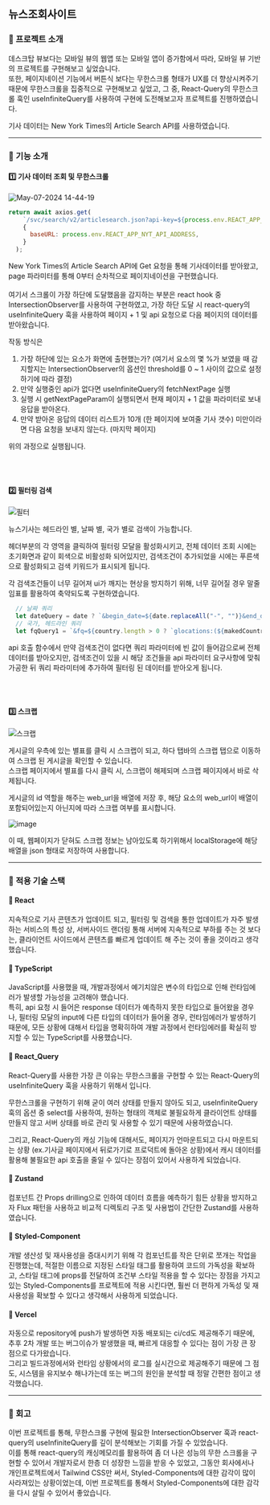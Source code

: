 ## 뉴스조회사이트

### 📌 프로젝트 소개
데스크탑 뷰보다는 모바일 뷰의 웹앱 또는 모바일 앱이 증가함에서 따라, 모바일 뷰 기반의 프로젝트를 구현해보고 싶었습니다. <br />
또한, 페이지네이션 기능에서 버튼식 보다는 무한스크롤 형태가 UX를 더 향상시켜주기 때문에 무한스크롤을 집중적으로 구현해보고 싶었고, 그 중, React-Query의 무한스크롤 훅인 useInfiniteQuery를 사용하여 구현에 도전해보고자 프로젝트를 진행하였습니다.

기사 데이터는 New York Times의 Article Search API를 사용하였습니다.

---
### 📌 기능 소개
#### 1️⃣ 기사 데이터 조회 및 무한스크롤
![May-07-2024 14-44-19](https://github.com/hun0613/news-project/assets/106587166/a4638798-a699-4916-9610-bb8a9670762c)

```javascript
return await axios.get(
    `/svc/search/v2/articlesearch.json?api-key=${process.env.REACT_APP_NYT_API_KEY}&sort=newest&page=${pageParam}${dateQuery}${fqQuery1}`,
    {
      baseURL: process.env.REACT_APP_NYT_API_ADDRESS,
    }
  );
```
New York Times의 Article Search API에 Get 요청을 통해 기사데이터를 받아왔고, page 파라미터를 통해 0부터 순차적으로 페이지네이션을 구현했습니다. <br />
<br />
여기서 스크롤이 가장 하단에 도달했음을 감지하는 부분은 react hook 중 IntersectionObserver를 사용하여 구현하였고, 가장 하단 도달 시 react-query의 useInfiniteQuery 훅을 사용하여 페이지 + 1 및 api 요청으로 다음 페이지의 데이터를 받아왔습니다. <br />

작동 방식은 <br />
1. 가장 하단에 있는 요소가 화면에 출현했는가? (여기서 요소의 몇 %가 보였을 때 감지할지는 IntersectionObserver의 옵션인 threshold를 0 ~ 1 사이의 값으로 설정하기에 따라 결정)
2. 만약 실행중인 api가 없다면 useInfiniteQuery의 fetchNextPage 실행
3. 실행 시 getNextPageParam이 실행되면서 현재 페이지 + 1 값을 파라미터로 보내 응답을 받아온다.
4. 만약 받아온 응답의 데이터 리스트가 10개 (한 페이지에 보여줄 기사 갯수) 미만이라면 다음 요청을 보내지 않는다. (마지막 페이지)

위의 과정으로 실행됩니다.

<br /><br />
#### 2️⃣ 필터링 검색
![필터](https://github.com/hun0613/news-project/assets/106587166/92d7cd0c-fc3f-47bc-8253-9b02aafa9973)

뉴스기사는 헤드라인 별, 날짜 별, 국가 별로 검색이 가능합니다. <br />

헤더부분의 각 영역을 클릭하여 필터링 모달을 활성화시키고, 전체 데이터 조회 시에는 초기화면과 같이 회색으로 비활성화 되어있지만, 검색조건이 추가되었을 시에는 푸른색으로 활성화되고 검색 키워드가 표시되게 됩니다. <br />

각 검색조건들이 너무 길어져 ui가 깨지는 현상을 방지하기 위해, 너무 길어질 경우 말줄임표를 활용하여 축약되도록 구현하였습니다.

```javascript
  // 날짜 쿼리
  let dateQuery = date ? `&begin_date=${date.replaceAll("-", "")}&end_date=${date.replaceAll("-", "")}` : "";
  // 국가, 헤드라인 쿼리
  let fqQuery1 = `&fq=${country.length > 0 ? `glocations:(${makedCountry})` : ""}${country.length > 0 && headline ? " AND " : ""}${headline ? `headline:("${headline}")` : ""}${(country.length > 0 || headline) && scrapIdArr ? " AND " : ""}${scrapIdArr ? `web_url:(${makedScrapId})` : ""}`;
```
api 호출 함수에서 만약 검색조건이 없다면 쿼리 파라미터에 빈 값이 들어감으로써 전체데이터를 받아오지만, 검색조건이 있을 시 해당 조건들을 api 파라미터 요구사항에 맞춰 가공한 뒤 쿼리 파라미터에 추가하여 필터링 된 데이터를 받아오게 됩니다.

<br /><br />
#### 3️⃣ 스크랩
![스크랩](https://github.com/hun0613/news-project/assets/106587166/df9227ec-d5e8-4526-823c-77b3491d4856)

게시글의 우측에 있는 별표를 클릭 시 스크랩이 되고, 하다 탭바의 스크랩 탭으로 이동하여 스크랩 된 게시글을 확인할 수 있습니다. <br />
스크랩 페이지에서 별표를 다시 클릭 시, 스크랩이 해제되며 스크랩 페이지에서 바로 삭제됩니다. <br />

게시글의 id 역할을 해주는 web_url을 배열에 저장 후, 해당 요소의 web_url이 배열이 포함되어있는지 아닌지에 따라 스크랩 여부를 표시합니다. <br />

![image](https://github.com/hun0613/news-project/assets/106587166/46e64e71-0f47-46d7-9f02-f98247630786)

이 때, 웹페이지가 닫혀도 스크랩 정보는 남아있도록 하기위해서 localStorage에 해당 배열을 json 형태로 저장하여 사용합니다.

---
### 📌 적용 기술 스택
#### 📎 React
지속적으로 기사 콘텐츠가 업데이트 되고, 필터링 및 검색을 통한 업데이트가 자주 발생하는 서비스의 특성 상, 서버사이드 랜더링 통해 서버에 지속적으로 부하를 주는 것 보다는, 클라이언트 사이드에서 콘텐츠를 빠르게 업데이트 해 주는 것이 좋을 것이라고 생각했습니다.

#### 📎 TypeScript
JavaScript를 사용했을 때, 개발과정에서 예기치않은 변수의 타입으로 인해 런타임에러가 발생할 가능성을 고려해야 했습니다. <br />
특히, api 요청 시 들어은 response 데이터가 예측하지 못한 타입으로 들어왔을 경우나, 필터링 모달의 input에 다른 타입의 데이터가 들어올 경우, 런타임에러가 발생하기 때문에, 모든 상황에 대해서 타입을 명확히하여 개발 과정에서 런타임에러를 확실히 방지할 수 있는 TypeScript를 사용했습니다.

#### 📎 React_Query
React-Query를 사용한 가장 큰 이유는 무한스크롤을 구현할 수 있는 React-Query의  useInfiniteQuery 훅을 사용하기 위해서 입니다.

무한스크롤을 구현하기 위해 굳이 여러 상태를 만들지 않아도 되고, useInfiniteQuery 훅의 옵션 중 select를 사용하여, 원하는 형태의 객체로 불필요하게 클라이언트 상태를 만들지 않고 서버 상태를 바로 관리 및 사용할 수 있기 때문에 사용하였습니다.

그리고, React-Query의 캐싱 기능에 대해서도, 페이지가 언마운트되고 다시 마운트되는 상황 (ex.기사글 페이지에서 뒤로가기로 프로덕트에 돌아온 상황)에서 캐시 데이터를 활용해 불필요한 api 호출을 줄일 수 있다는 장점이 있어서 사용하게 되었습니다.

#### 📎 Zustand
컴포넌트 간 Props drilling으로 인하여 데이터 흐름을 예측하기 힘든 상황을 방지하고자 Flux 패턴을 사용하고 비교적 디렉토리 구조 및 사용법이 간단한 Zustand를 사용하였습니다.

#### 📎 Styled-Component
개발 생산성 및 재사용성을 증대시키기 위해 각 컴포넌트를 작은 단위로 쪼개는 작업을 진행했는데, 적절한 이름으로 지정된 스타일 태그를 활용하여 코드의 가독성을 확보하고, 스타일 태그에 props를 전달하여 조건부 스타일 적용을 할 수 있다는 장점을 가지고 있는 Styled-Components를 프로젝트에 적용 시킨다면, 훨씬 더 편하게 가독성 및 재사용성을 확보할 수 있다고 생각해서 사용하게 되었습니다. 

#### 📎 Vercel
자동으로 repository에 push가 발생하면 자동 배포되는 ci/cd도 제공해주기 때문에, 추후 2차 개발 또는 버그이슈가 발생했을 때, 빠르게 대응할 수 있다는 점이 가장 큰 장점으로 다가왔습니다. <br />
그리고 빌드과정에서와 런타임 상황에서의 로그를 실시간으로 제공해주기 때문에 그 점도, 시스템을 유지보수 해나가는데 또는 버그의 원인을 분석할 때 정말 간편한 점이고 생각했습니다.

---
### 📌 회고
이번 프로젝트를 통해, 무한스크롤 구현에 필요한 IntersectionObserver 훅과 react-query의 useInfiniteQuery를 깊이 분석해보는 기회를 가질 수 있었습니다. <br />
이를 통해 react-query의 캐싱메모리를 활용하여 좀 더 나은 성능의 무한 스크롤을 구현할 수 있어서 개발자로서 한층 더 성장한 느낌을 받응 수 있었고, 그동안 회사에서나 개인프로젝트에서 Tailwind CSS만 써서, Styled-Components에 대한 감각이 많이 사라져있는 상황이었는데, 이번 프로젝트를 통해서 Styled-Components에 대한 감각을 다시 살릴 수 있어서 좋았습니다.

